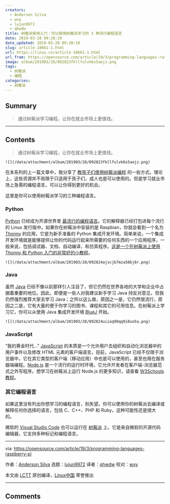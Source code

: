 ```yaml
---
creators:
  - Anderson Silva
  - wxy
  - lujun9972
  - qhwdw
title: 树莓派使用入门：可以使用树莓派学习的 3 种流行编程语言
date: 2019-03-28 09:28:19
date_updated: 2019-03-28 09:28:19
slug: article-10661-1.html
url: https://linux.cn/article-10661-1.html
url_from: https://opensource.com/article/19/3/programming-languages-raspberry-pi
image: album/201903/28/092823fkllfulvk6s5aejz.png
tags:
  - 树莓派
  - 编程
categories:
  - 树莓派
---
```


## Summary

> 通过树莓派学习编程，让你在就业市场上更值钱。

***

<!-- more -->

## Contents

> 
> 通过树莓派学习编程，让你在就业市场上更值钱。
> 
> 
> 

`![](/data/attachment/album/201903/28/092823fkllfulvk6s5aejz.png)`

在本系列的上一篇文章中，我分享了 [教孩子们使用树莓派编程](https://linux.cn/article-10653-1.html) 的一些方式。理论上，这些资源并不局限于只适用于孩子们，成人也是可以使用的。但是学习就业市场上急需的编程语言，可以让你得到更好的机会。

这里是你可以使用树莓派学习的三种编程语言。

### Python

[Python](https://opensource.com/resources/python) 已经成为开源世界里 [最流行的编程语言](https://www.economist.com/graphic-detail/2018/07/26/python-is-becoming-the-worlds-most-popular-coding-language)。它的解释器已经打包进每个流行的 Linux 发行版中。如果你在树莓派中安装的是 Raspbian，你就会看到一个名为 [Thonny](https://thonny.org/) 的应用，它是为新手准备的 Python 集成开发环境。简单来说，一个集成开发环境就是能够提供让你的代码运行起来所需要的任何东西的一个应用程序，一般来说，包括调试器、文档、自动编译，和仿真程序。[这是一个在树莓派上使用 Thonny 和 Python 入门的非常好的小教程](https://raspberrypihq.com/getting-started-with-python-programming-and-the-raspberry-pi/)。

`![](/data/attachment/album/201903/28/092824ajscjb7mza58bj8r.png)`

### Java

虽然 [Java](https://opensource.com/resources/java) 已经不像以前那样引人注目了，但它仍然在世界各地的大学和企业中占据着重要的地位。因此，即便是一些人对我建议新手学习 Java 持反对意见，但我仍然强烈推荐大家去学习 Java；之所以这么做，原因之一是，它仍然很流行，原因之二是，它有大量的便于你学习的图书、课程和其它的可用信息。在树莓派上学习它，你可以从使用 Java 集成开发环境 [BlueJ](https://www.bluej.org/raspberrypi/) 开始。

`![](/data/attachment/album/201903/28/092824uiioq98qq9i8uo5a.png)`

### JavaScript

“我的黄金时代…" [JavaScript](https://developer.mozilla.org/en-US/docs/Web/JavaScript) 的本质是一个允许用户去组织和自动化浏览器中的用户事件以及修改 HTML 元素的客户端语言。目前，JavaScript 已经不仅限于浏览器中，它在其它类型的客户端（移动应用）中也是可以使用的，甚至也用在服务器端编程。[Node.js](https://nodejs.org/en/) 是一个流行的运行时环境，它允许开发者在客户端-浏览器范式之外写程序。想学习在树莓派上运行 Node.js 的更多知识，请查看 [W3Schools 教程](https://www.w3schools.com/nodejs/nodejs_raspberrypi.asp)。

### 其它编程语言

如果这里没有列出你想学习的编程语言，别失望。你可以使用你的树莓派去编译或解释任何你选择的语言，包括 C、C++、PHP 和 Ruby，这种可能性还是很大的。

微软的 [Visual Studio Code](https://code.visualstudio.com/) 也可以运行在 [树莓派](https://pimylifeup.com/raspberry-pi-visual-studio-code/) 上。它是来自微软的开源代码编辑器，它支持多种标记和编程语言。

---

via: <https://opensource.com/article/19/3/programming-languages-raspberry-pi>

作者：[Anderson Silva](https://opensource.com/users/ansilva) 选题：[lujun9972](https://github.com/lujun9972) 译者：[qhwdw](https://github.com/qhwdw) 校对：[wxy](https://github.com/wxy)

本文由 [LCTT](https://github.com/LCTT/TranslateProject) 原创编译，[Linux中国](https://linux.cn/) 荣誉推出

***

## Comments
